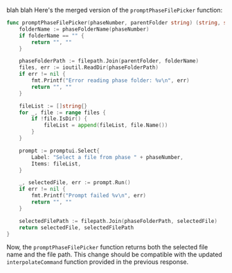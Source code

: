 blah blah Here's the merged version of the `promptPhaseFilePicker` function:

```go
func promptPhaseFilePicker(phaseNumber, parentFolder string) (string, string) {
	folderName := phaseFolderName(phaseNumber)
	if folderName == "" {
		return "", ""
	}

	phaseFolderPath := filepath.Join(parentFolder, folderName)
	files, err := ioutil.ReadDir(phaseFolderPath)
	if err != nil {
		fmt.Printf("Error reading phase folder: %v\n", err)
		return "", ""
	}

	fileList := []string{}
	for _, file := range files {
		if !file.IsDir() {
			fileList = append(fileList, file.Name())
		}
	}

	prompt := promptui.Select{
		Label: "Select a file from phase " + phaseNumber,
		Items: fileList,
	}

	_, selectedFile, err := prompt.Run()
	if err != nil {
		fmt.Printf("Prompt failed %v\n", err)
		return "", ""
	}

	selectedFilePath := filepath.Join(phaseFolderPath, selectedFile)
	return selectedFile, selectedFilePath
}
```

Now, the `promptPhaseFilePicker` function returns both the selected file name and the file path. This change should be compatible with the updated `interpolateCommand` function provided in the previous response.